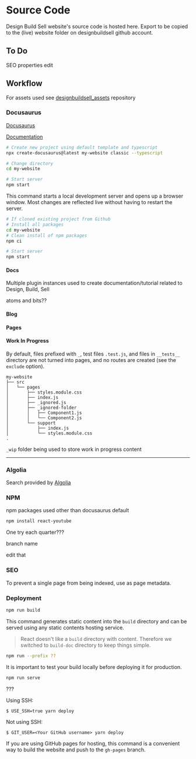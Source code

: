 # Source Code
Design Build Sell website's source code is hosted here. Export to be copied to the (live) website folder on designbuildsell github account.

## To Do

SEO properties edit



## Workflow

For assets used see [designbuildsell_assets](https://github.com/aecabhijeet/designbuildsell_assets) repository

### Docusaurus

[Docusaurus](https://docusaurus.io/)

[Documentation](https://docusaurus.io/docs)

```bash
# Create new project using default template and typescript
npx create-docusaurus@latest my-website classic --typescript

# Change directory
cd my-website

# Start server
npm start
```
This command starts a local development server and opens up a browser window. Most changes are reflected live without having to restart the server.

```bash
# If cloned existing project from Github
# Install all packages
cd my-website
# Clean install of npm packages
npm ci

# Start server
npm start

```

#### Docs

Multiple plugin instances used to create documentation/tutorial related to Design, Build, Sell

atoms and bits??




#### Blog


#### Pages



#### Work In Progress

By default, files prefixed with `_`, test files `.test.js`, and files in `__tests__` directory are not turned into pages, and no routes are created (see the `exclude` option).

```
my-website
├── src
│   └── pages
│       ├── styles.module.css
│       ├── index.js
│       ├── _ignored.js
│       ├── _ignored-folder
│       │   ├── Component1.js
│       │   └── Component2.js
│       └── support
│           ├── index.js
│           └── styles.module.css
.
```

`_wip` folder being used to store work in progress content

---

### Algolia

Search provided by [Algolia](https://dashboard.algolia.com/)

### NPM

npm packages used other than docusaurus default

```bash title="react-youtube"
npm install react-youtube
```
One try each quarter???

branch name

edit that



### SEO

To prevent a single page from being indexed, use <meta name="robots" content="noindex"> as page metadata.



### Deployment

```bash
npm run build
```

This command generates static content into the `build` directory and can be served using any static contents hosting service.

> React doesn't like a `build` directory with content. Therefore we switched to `build-doc` directory to keep things simple.


```bash
npm run --prefix ??
```

It is important to test your build locally before deploying it for production.


```bash
npm run serve
```

???

Using SSH:

```
$ USE_SSH=true yarn deploy
```

Not using SSH:

```
$ GIT_USER=<Your GitHub username> yarn deploy
```

If you are using GitHub pages for hosting, this command is a convenient way to build the website and push to the `gh-pages` branch.

